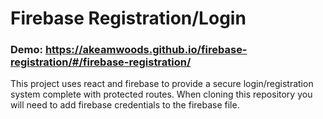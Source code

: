 # Firebase Registration/Login
### Demo: https://akeamwoods.github.io/firebase-registration/#/firebase-registration/

This project uses react and firebase to provide a secure login/registration system complete with protected routes. When cloning this repository you will need to add firebase credentials to the firebase file.
